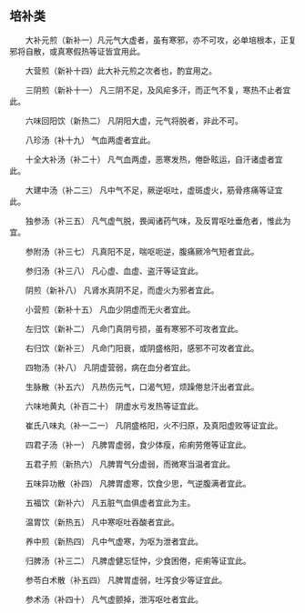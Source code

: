 ## 培补类


&emsp;&emsp;大补元煎（新补一）凡元气大虚者，虽有寒邪，亦不可攻，必单培根本，正复邪将自散，或真寒假热等证皆宜用此。

&emsp;&emsp;大营煎（新补十四）此大补元煎之次者也，酌宜用之。

&emsp;&emsp;三阴煎（新补十一） 凡三阴不足，及风疟多汗，而正气不复，寒热不止者宜此。

&emsp;&emsp;六味回阳饮（新热二） 凡阴阳大虚，元气将脱者，非此不可。

&emsp;&emsp;八珍汤（补十九） 气血两虚者宜此。

&emsp;&emsp;十全大补汤（补二十） 凡气血两虚，恶寒发热，倦卧眩运，自汗诸虚者宜此。

&emsp;&emsp;大建中汤（补二三） 凡中气不足，厥逆呕吐，虚斑虚火，筋骨疼痛等证宜此。

&emsp;&emsp;独参汤（补三五） 凡气虚气脱，畏闻诸药气味，及反胃呕吐垂危者，惟此为宜。

&emsp;&emsp;参附汤（补三七） 凡真阳不足，喘呕呃逆，腹痛厥冷气短者宜此。

&emsp;&emsp;参归汤（补三八） 凡心虚、血虚、盗汗等证宜此。

&emsp;&emsp;阴煎（新补八） 凡肾水真阴不足，而虚火为邪者宜此。

&emsp;&emsp;小营煎（新补十五） 凡血少阴虚而无火者宜此。

&emsp;&emsp;左归饮（新补二） 凡命门真阴亏损，虽有寒邪不可攻者宜此。

&emsp;&emsp;右归饮（新补三） 凡命门阳衰，或阴盛格阳，感邪不可攻者宜此。

&emsp;&emsp;四物汤（补八） 凡阴虚营弱，病在血分者宜此。

&emsp;&emsp;生脉散（补五六） 凡热伤元气，口渴气短，烦躁倦怠汗出者宜此。

&emsp;&emsp;六味地黄丸（补百二十） 阴虚水亏发热等证宜此。

&emsp;&emsp;崔氏八味丸（补一二一） 凡阴盛格阳，火不归原，及真阳虚败等证宜此。

&emsp;&emsp;四君子汤（补一） 凡脾胃虚弱，食少体瘦，疟痢劳倦等证宜此。

&emsp;&emsp;五君子煎（新热六） 凡脾胃气分虚弱，而微寒当温者宜此。

&emsp;&emsp;五味异功散（补四） 凡脾胃虚寒，饮食少思，气逆腹满者宜此。

&emsp;&emsp;五福饮（新补六） 凡五脏气血俱虚者宜此为主。

&emsp;&emsp;温胃饮（新热五） 凡中寒呕吐吞酸者宜此。

&emsp;&emsp;养中煎（新热四） 凡中气虚寒，为呕为泄者宜此。

&emsp;&emsp;归脾汤（补三二） 凡脾虚健忘怔忡，少食困倦，疟痢等证宜此。

&emsp;&emsp;参苓白术散（补五四） 凡脾胃虚弱，吐泻食少等证宜此。

&emsp;&emsp;参术汤（补四十） 凡气虚颤掉，泄泻呕吐者宜此。

